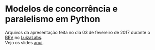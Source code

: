 # Modelos de concorrência e paralelismo em Python
Arquivos da apresentação feita no dia 03 de fevereiro de 2017 durante o [BEV](http://bev.luizalabs.com/) no [LuizaLabs](http://luizalabs.com/).  
Vejo os slides [aqui](https://speakerdeck.com/drgarcia1986/modelos-de-concorrencia-e-paralelismo-em-python).
